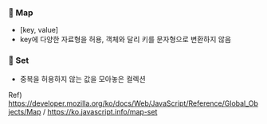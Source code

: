### 🖤 Map
- [key, value]
- key에 다양한 자료형을 허용, 객체와 달리 키를 문자형으로 변환하지 않음

### 🖤 Set
- 중복을 허용하지 않는 값을 모아놓은 컬렉션

Ref) https://developer.mozilla.org/ko/docs/Web/JavaScript/Reference/Global_Objects/Map / https://ko.javascript.info/map-set

